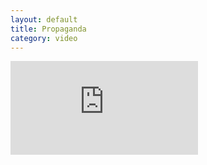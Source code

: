 ```yaml
---
layout: default
title: Propaganda
category: video
---
```


<iframe src="http://www.youtube.com/embed/6NMr2VrhmFI?feature=player_embedded" frameborder="0" allowfullscreen=""></iframe>